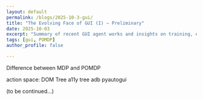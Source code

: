 ```yaml
---
layout: default
permalink: /blogs/2025-10-3-gui/
title: "The Evolving Face of GUI (I) – Preliminary"
date: 2025-10-03
excerpt: "Summary of recent GUI agent works and insights on training, evaluation, and design patterns"
tags: [gui, POMDP]
author_profile: false

---
```


Difference between MDP and POMDP


action space:
DOM Tree
a11y tree
adb
pyautogui

(to be continued...)